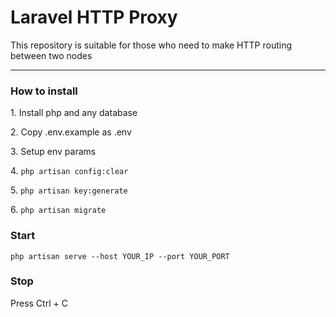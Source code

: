<h1>Laravel HTTP Proxy</h1>
<p>This repository is suitable for those who need to make HTTP routing between two nodes</p>
<hr>
<h3>How to install</h3>
<p>1. Install php and any database</p>
<p>2. Copy .env.example as .env</p>
<p>3. Setup env params</p>
<p>4. <code>php artisan config:clear</code></p>
<p>5. <code>php artisan key:generate</code></p>
<p>6. <code>php artisan migrate</code></p>
<h3>Start</h3>
<code>php artisan serve --host YOUR_IP --port YOUR_PORT</code>
<h3>Stop</h3>
<p>Press Ctrl + C</p>
